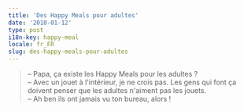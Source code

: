 ```yaml
---
title: 'Des Happy Meals pour adultes'
date: '2018-01-12'
type: post
i18n-key: happy-meal
locale: fr_FR
slug: des-happy-meals-pour-adultes
---
```


> – Papa, ça existe les <span lang="en">Happy Meals</span> pour les adultes ?  
> – Avec un jouet à l'intérieur, je ne crois pas. Les gens qui font ça doivent penser que les adultes n'aiment pas les jouets.  
> – Ah ben ils ont jamais vu ton bureau, alors !
